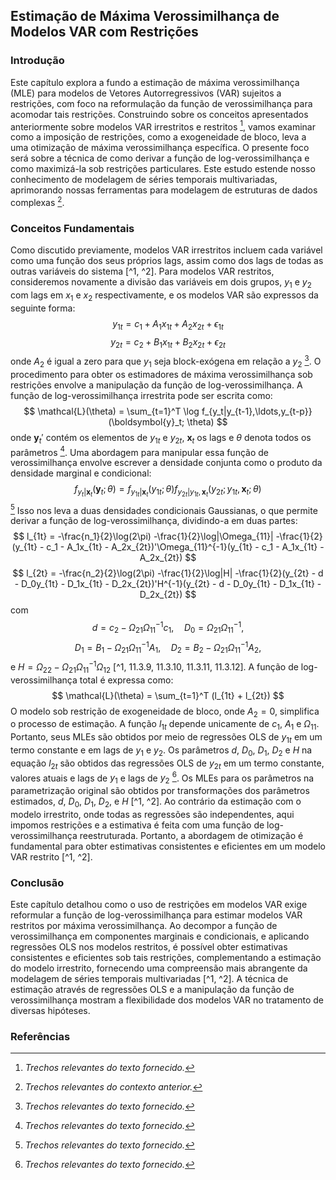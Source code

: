 ## Estimação de Máxima Verossimilhança de Modelos VAR com Restrições
### Introdução
Este capítulo explora a fundo a estimação de máxima verossimilhança (MLE) para modelos de Vetores Autorregressivos (VAR) sujeitos a restrições, com foco na reformulação da função de verossimilhança para acomodar tais restrições. Construindo sobre os conceitos apresentados anteriormente sobre modelos VAR irrestritos e restritos [^1], vamos examinar como a imposição de restrições, como a exogeneidade de bloco, leva a uma otimização de máxima verossimilhança específica. O presente foco será sobre a técnica de como derivar a função de log-verossimilhança e como maximizá-la sob restrições particulares. Este estudo estende nosso conhecimento de modelagem de séries temporais multivariadas, aprimorando nossas ferramentas para modelagem de estruturas de dados complexas [^2].

### Conceitos Fundamentais
Como discutido previamente, modelos VAR irrestritos incluem cada variável como uma função dos seus próprios lags, assim como dos lags de todas as outras variáveis do sistema [^1, ^2]. Para modelos VAR restritos, consideremos novamente a divisão das variáveis em dois grupos, $y_1$ e $y_2$ com lags em $x_1$ e $x_2$ respectivamente, e os modelos VAR são expressos da seguinte forma:
$$ y_{1t} = c_1 + A_1x_{1t} + A_2x_{2t} + \epsilon_{1t} $$
$$ y_{2t} = c_2 + B_1x_{1t} + B_2x_{2t} + \epsilon_{2t} $$
onde $A_2$ é igual a zero para que $y_1$ seja block-exógena em relação a $y_2$ [^1]. O procedimento para obter os estimadores de máxima verossimilhança sob restrições envolve a manipulação da função de log-verossimilhança. A função de log-verossimilhança irrestrita pode ser escrita como:
$$ \mathcal{L}(\theta) = \sum_{t=1}^T \log f_{y_t|y_{t-1},\ldots,y_{t-p}}(\boldsymbol{y}_t; \theta) $$
onde $\boldsymbol{y}_t'$ contém os elementos de $y_{1t}$ e $y_{2t}$, $\boldsymbol{x}_t$ os lags e $\theta$ denota todos os parâmetros [^1]. Uma abordagem para manipular essa função de verossimilhança envolve escrever a densidade conjunta como o produto da densidade marginal e condicional:
$$ f_{y_t|\boldsymbol{x}_t}(\boldsymbol{y}_t; \theta) = f_{y_{1t}|\boldsymbol{x}_t}(y_{1t}; \theta) f_{y_{2t}|y_{1t},\boldsymbol{x}_t}(y_{2t}; y_{1t},\boldsymbol{x}_t; \theta) $$ [^1]
Isso nos leva a duas densidades condicionais Gaussianas, o que permite derivar a função de log-verossimilhança, dividindo-a em duas partes:
$$ l_{1t} = -\frac{n_1}{2}\log(2\pi) -\frac{1}{2}\log|\Omega_{11}| -\frac{1}{2}(y_{1t} - c_1 - A_1x_{1t} - A_2x_{2t})'\Omega_{11}^{-1}(y_{1t} - c_1 - A_1x_{1t} - A_2x_{2t}) $$
$$ l_{2t} = -\frac{n_2}{2}\log(2\pi) -\frac{1}{2}\log|H| -\frac{1}{2}(y_{2t} - d - D_0y_{1t} - D_1x_{1t} - D_2x_{2t})'H^{-1}(y_{2t} - d - D_0y_{1t} - D_1x_{1t} - D_2x_{2t}) $$
com
$$d = c_2 - \Omega_{21}\Omega_{11}^{-1}c_1, \quad D_0 = \Omega_{21}\Omega_{11}^{-1},$$
$$D_1 = B_1 - \Omega_{21}\Omega_{11}^{-1}A_1, \quad D_2 = B_2 - \Omega_{21}\Omega_{11}^{-1}A_2,$$
e $H = \Omega_{22} - \Omega_{21}\Omega_{11}^{-1}\Omega_{12}$ [^1, 11.3.9, 11.3.10, 11.3.11, 11.3.12]. A função de log-verossimilhança total é expressa como:
$$ \mathcal{L}(\theta) = \sum_{t=1}^T (l_{1t} + l_{2t}) $$
O modelo sob restrição de exogeneidade de bloco, onde $A_2 = 0$, simplifica o processo de estimação. A função $l_{1t}$ depende unicamente de $c_1$, $A_1$ e $\Omega_{11}$. Portanto, seus MLEs são obtidos por meio de regressões OLS de $y_{1t}$ em um termo constante e em lags de $y_1$ e $y_2$. Os parâmetros $d$, $D_0$, $D_1$, $D_2$ e $H$ na equação $l_{2t}$ são obtidos das regressões OLS de $y_{2t}$ em um termo constante, valores atuais e lags de $y_1$ e lags de $y_2$ [^1]. Os MLEs para os parâmetros na parametrização original são obtidos por transformações dos parâmetros estimados, $d$, $D_0$, $D_1$, $D_2$, e $H$ [^1, ^2].
Ao contrário da estimação com o modelo irrestrito, onde todas as regressões são independentes, aqui impomos restrições e a estimativa é feita com uma função de log-verossimilhança reestruturada. Portanto, a abordagem de otimização é fundamental para obter estimativas consistentes e eficientes em um modelo VAR restrito [^1, ^2].

### Conclusão
Este capítulo detalhou como o uso de restrições em modelos VAR exige reformular a função de log-verossimilhança para estimar modelos VAR restritos por máxima verossimilhança. Ao decompor a função de verossimilhança em componentes marginais e condicionais, e aplicando regressões OLS nos modelos restritos, é possível obter estimativas consistentes e eficientes sob tais restrições,  complementando a estimação do modelo irrestrito, fornecendo uma compreensão mais abrangente da modelagem de séries temporais multivariadas [^1, ^2]. A técnica de estimação através de regressões OLS e a manipulação da função de verossimilhança mostram a flexibilidade dos modelos VAR no tratamento de diversas hipóteses.
### Referências
[^1]: *Trechos relevantes do texto fornecido.*
[^2]: *Trechos relevantes do contexto anterior.*
<!-- END -->
